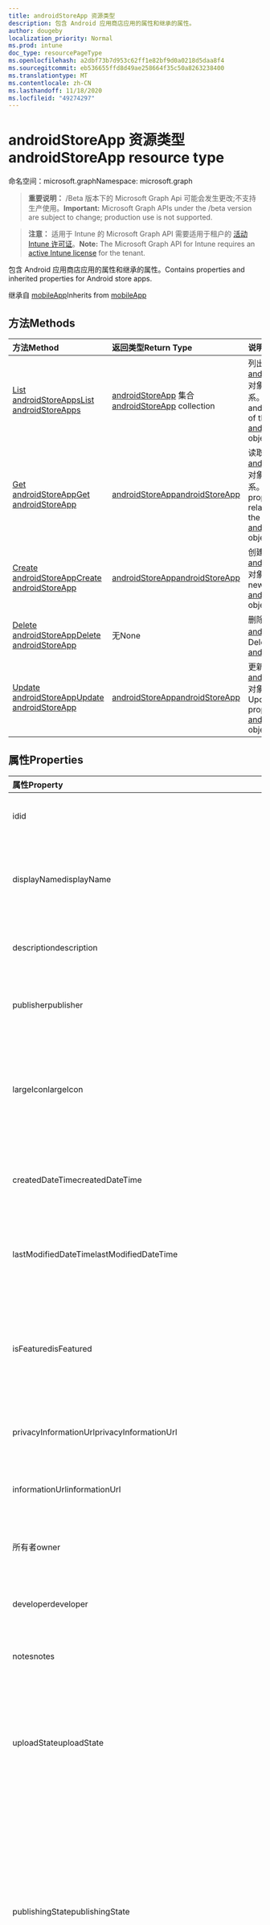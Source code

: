 ```yaml
---
title: androidStoreApp 资源类型
description: 包含 Android 应用商店应用的属性和继承的属性。
author: dougeby
localization_priority: Normal
ms.prod: intune
doc_type: resourcePageType
ms.openlocfilehash: a2dbf73b7d953c62ff1e82bf9d0a0218d5daa8f4
ms.sourcegitcommit: eb536655ffd8d49ae258664f35c50a8263238400
ms.translationtype: MT
ms.contentlocale: zh-CN
ms.lasthandoff: 11/18/2020
ms.locfileid: "49274297"
---
```

# <a name="androidstoreapp-resource-type"></a><span data-ttu-id="63313-103">androidStoreApp 资源类型</span><span class="sxs-lookup"><span data-stu-id="63313-103">androidStoreApp resource type</span></span>

<span data-ttu-id="63313-104">命名空间：microsoft.graph</span><span class="sxs-lookup"><span data-stu-id="63313-104">Namespace: microsoft.graph</span></span>

> <span data-ttu-id="63313-105">**重要说明：** /Beta 版本下的 Microsoft Graph Api 可能会发生更改;不支持生产使用。</span><span class="sxs-lookup"><span data-stu-id="63313-105">**Important:** Microsoft Graph APIs under the /beta version are subject to change; production use is not supported.</span></span>

> <span data-ttu-id="63313-106">**注意：** 适用于 Intune 的 Microsoft Graph API 需要适用于租户的 [活动 Intune 许可证](https://go.microsoft.com/fwlink/?linkid=839381)。</span><span class="sxs-lookup"><span data-stu-id="63313-106">**Note:** The Microsoft Graph API for Intune requires an [active Intune license](https://go.microsoft.com/fwlink/?linkid=839381) for the tenant.</span></span>

<span data-ttu-id="63313-107">包含 Android 应用商店应用的属性和继承的属性。</span><span class="sxs-lookup"><span data-stu-id="63313-107">Contains properties and inherited properties for Android store apps.</span></span>


<span data-ttu-id="63313-108">继承自 [mobileApp](../resources/intune-shared-mobileapp.md)</span><span class="sxs-lookup"><span data-stu-id="63313-108">Inherits from [mobileApp](../resources/intune-shared-mobileapp.md)</span></span>

## <a name="methods"></a><span data-ttu-id="63313-109">方法</span><span class="sxs-lookup"><span data-stu-id="63313-109">Methods</span></span>
|<span data-ttu-id="63313-110">方法</span><span class="sxs-lookup"><span data-stu-id="63313-110">Method</span></span>|<span data-ttu-id="63313-111">返回类型</span><span class="sxs-lookup"><span data-stu-id="63313-111">Return Type</span></span>|<span data-ttu-id="63313-112">说明</span><span class="sxs-lookup"><span data-stu-id="63313-112">Description</span></span>|
|:---|:---|:---|
|[<span data-ttu-id="63313-113">List androidStoreApps</span><span class="sxs-lookup"><span data-stu-id="63313-113">List androidStoreApps</span></span>](../api/intune-apps-androidstoreapp-list.md)|<span data-ttu-id="63313-114">[androidStoreApp](../resources/intune-apps-androidstoreapp.md) 集合</span><span class="sxs-lookup"><span data-stu-id="63313-114">[androidStoreApp](../resources/intune-apps-androidstoreapp.md) collection</span></span>|<span data-ttu-id="63313-115">列出 [androidStoreApp](../resources/intune-apps-androidstoreapp.md) 对象的属性和关系。</span><span class="sxs-lookup"><span data-stu-id="63313-115">List properties and relationships of the [androidStoreApp](../resources/intune-apps-androidstoreapp.md) objects.</span></span>|
|[<span data-ttu-id="63313-116">Get androidStoreApp</span><span class="sxs-lookup"><span data-stu-id="63313-116">Get androidStoreApp</span></span>](../api/intune-apps-androidstoreapp-get.md)|[<span data-ttu-id="63313-117">androidStoreApp</span><span class="sxs-lookup"><span data-stu-id="63313-117">androidStoreApp</span></span>](../resources/intune-apps-androidstoreapp.md)|<span data-ttu-id="63313-118">读取 [androidStoreApp](../resources/intune-apps-androidstoreapp.md) 对象的属性和关系。</span><span class="sxs-lookup"><span data-stu-id="63313-118">Read properties and relationships of the [androidStoreApp](../resources/intune-apps-androidstoreapp.md) object.</span></span>|
|[<span data-ttu-id="63313-119">Create androidStoreApp</span><span class="sxs-lookup"><span data-stu-id="63313-119">Create androidStoreApp</span></span>](../api/intune-apps-androidstoreapp-create.md)|[<span data-ttu-id="63313-120">androidStoreApp</span><span class="sxs-lookup"><span data-stu-id="63313-120">androidStoreApp</span></span>](../resources/intune-apps-androidstoreapp.md)|<span data-ttu-id="63313-121">创建新的 [androidStoreApp](../resources/intune-apps-androidstoreapp.md) 对象。</span><span class="sxs-lookup"><span data-stu-id="63313-121">Create a new [androidStoreApp](../resources/intune-apps-androidstoreapp.md) object.</span></span>|
|[<span data-ttu-id="63313-122">Delete androidStoreApp</span><span class="sxs-lookup"><span data-stu-id="63313-122">Delete androidStoreApp</span></span>](../api/intune-apps-androidstoreapp-delete.md)|<span data-ttu-id="63313-123">无</span><span class="sxs-lookup"><span data-stu-id="63313-123">None</span></span>|<span data-ttu-id="63313-124">删除 [androidStoreApp](../resources/intune-apps-androidstoreapp.md)。</span><span class="sxs-lookup"><span data-stu-id="63313-124">Deletes a [androidStoreApp](../resources/intune-apps-androidstoreapp.md).</span></span>|
|[<span data-ttu-id="63313-125">Update androidStoreApp</span><span class="sxs-lookup"><span data-stu-id="63313-125">Update androidStoreApp</span></span>](../api/intune-apps-androidstoreapp-update.md)|[<span data-ttu-id="63313-126">androidStoreApp</span><span class="sxs-lookup"><span data-stu-id="63313-126">androidStoreApp</span></span>](../resources/intune-apps-androidstoreapp.md)|<span data-ttu-id="63313-127">更新 [androidStoreApp](../resources/intune-apps-androidstoreapp.md) 对象的属性。</span><span class="sxs-lookup"><span data-stu-id="63313-127">Update the properties of a [androidStoreApp](../resources/intune-apps-androidstoreapp.md) object.</span></span>|

## <a name="properties"></a><span data-ttu-id="63313-128">属性</span><span class="sxs-lookup"><span data-stu-id="63313-128">Properties</span></span>
|<span data-ttu-id="63313-129">属性</span><span class="sxs-lookup"><span data-stu-id="63313-129">Property</span></span>|<span data-ttu-id="63313-130">类型</span><span class="sxs-lookup"><span data-stu-id="63313-130">Type</span></span>|<span data-ttu-id="63313-131">说明</span><span class="sxs-lookup"><span data-stu-id="63313-131">Description</span></span>|
|:---|:---|:---|
|<span data-ttu-id="63313-132">id</span><span class="sxs-lookup"><span data-stu-id="63313-132">id</span></span>|<span data-ttu-id="63313-133">字符串</span><span class="sxs-lookup"><span data-stu-id="63313-133">String</span></span>|<span data-ttu-id="63313-134">实体的键。</span><span class="sxs-lookup"><span data-stu-id="63313-134">Key of the entity.</span></span> <span data-ttu-id="63313-135">继承自 [mobileApp](../resources/intune-shared-mobileapp.md)</span><span class="sxs-lookup"><span data-stu-id="63313-135">Inherited from [mobileApp](../resources/intune-shared-mobileapp.md)</span></span>|
|<span data-ttu-id="63313-136">displayName</span><span class="sxs-lookup"><span data-stu-id="63313-136">displayName</span></span>|<span data-ttu-id="63313-137">字符串</span><span class="sxs-lookup"><span data-stu-id="63313-137">String</span></span>|<span data-ttu-id="63313-138">管理员提供或导入的应用标题。</span><span class="sxs-lookup"><span data-stu-id="63313-138">The admin provided or imported title of the app.</span></span> <span data-ttu-id="63313-139">继承自 [mobileApp](../resources/intune-shared-mobileapp.md)</span><span class="sxs-lookup"><span data-stu-id="63313-139">Inherited from [mobileApp](../resources/intune-shared-mobileapp.md)</span></span>|
|<span data-ttu-id="63313-140">description</span><span class="sxs-lookup"><span data-stu-id="63313-140">description</span></span>|<span data-ttu-id="63313-141">字符串</span><span class="sxs-lookup"><span data-stu-id="63313-141">String</span></span>|<span data-ttu-id="63313-142">应用的说明。</span><span class="sxs-lookup"><span data-stu-id="63313-142">The description of the app.</span></span> <span data-ttu-id="63313-143">继承自 [mobileApp](../resources/intune-shared-mobileapp.md)</span><span class="sxs-lookup"><span data-stu-id="63313-143">Inherited from [mobileApp](../resources/intune-shared-mobileapp.md)</span></span>|
|<span data-ttu-id="63313-144">publisher</span><span class="sxs-lookup"><span data-stu-id="63313-144">publisher</span></span>|<span data-ttu-id="63313-145">String</span><span class="sxs-lookup"><span data-stu-id="63313-145">String</span></span>|<span data-ttu-id="63313-146">应用的发布者。</span><span class="sxs-lookup"><span data-stu-id="63313-146">The publisher of the app.</span></span> <span data-ttu-id="63313-147">继承自 [mobileApp](../resources/intune-shared-mobileapp.md)</span><span class="sxs-lookup"><span data-stu-id="63313-147">Inherited from [mobileApp](../resources/intune-shared-mobileapp.md)</span></span>|
|<span data-ttu-id="63313-148">largeIcon</span><span class="sxs-lookup"><span data-stu-id="63313-148">largeIcon</span></span>|[<span data-ttu-id="63313-149">mimeContent</span><span class="sxs-lookup"><span data-stu-id="63313-149">mimeContent</span></span>](../resources/intune-shared-mimecontent.md)|<span data-ttu-id="63313-150">要显示在应用详细信息中并用于图标上传的大图标。</span><span class="sxs-lookup"><span data-stu-id="63313-150">The large icon, to be displayed in the app details and used for upload of the icon.</span></span> <span data-ttu-id="63313-151">继承自 [mobileApp](../resources/intune-shared-mobileapp.md)</span><span class="sxs-lookup"><span data-stu-id="63313-151">Inherited from [mobileApp](../resources/intune-shared-mobileapp.md)</span></span>|
|<span data-ttu-id="63313-152">createdDateTime</span><span class="sxs-lookup"><span data-stu-id="63313-152">createdDateTime</span></span>|<span data-ttu-id="63313-153">DateTimeOffset</span><span class="sxs-lookup"><span data-stu-id="63313-153">DateTimeOffset</span></span>|<span data-ttu-id="63313-154">创建应用的日期和时间。</span><span class="sxs-lookup"><span data-stu-id="63313-154">The date and time the app was created.</span></span> <span data-ttu-id="63313-155">继承自 [mobileApp](../resources/intune-shared-mobileapp.md)</span><span class="sxs-lookup"><span data-stu-id="63313-155">Inherited from [mobileApp](../resources/intune-shared-mobileapp.md)</span></span>|
|<span data-ttu-id="63313-156">lastModifiedDateTime</span><span class="sxs-lookup"><span data-stu-id="63313-156">lastModifiedDateTime</span></span>|<span data-ttu-id="63313-157">DateTimeOffset</span><span class="sxs-lookup"><span data-stu-id="63313-157">DateTimeOffset</span></span>|<span data-ttu-id="63313-158">上次修改应用的日期和时间。</span><span class="sxs-lookup"><span data-stu-id="63313-158">The date and time the app was last modified.</span></span> <span data-ttu-id="63313-159">继承自 [mobileApp](../resources/intune-shared-mobileapp.md)</span><span class="sxs-lookup"><span data-stu-id="63313-159">Inherited from [mobileApp](../resources/intune-shared-mobileapp.md)</span></span>|
|<span data-ttu-id="63313-160">isFeatured</span><span class="sxs-lookup"><span data-stu-id="63313-160">isFeatured</span></span>|<span data-ttu-id="63313-161">Boolean</span><span class="sxs-lookup"><span data-stu-id="63313-161">Boolean</span></span>|<span data-ttu-id="63313-162">指示应用是否被管理员标记为特色的值。继承自 [mobileApp](../resources/intune-shared-mobileapp.md)</span><span class="sxs-lookup"><span data-stu-id="63313-162">The value indicating whether the app is marked as featured by the admin. Inherited from [mobileApp](../resources/intune-shared-mobileapp.md)</span></span>|
|<span data-ttu-id="63313-163">privacyInformationUrl</span><span class="sxs-lookup"><span data-stu-id="63313-163">privacyInformationUrl</span></span>|<span data-ttu-id="63313-164">String</span><span class="sxs-lookup"><span data-stu-id="63313-164">String</span></span>|<span data-ttu-id="63313-165">隐私声明 URL。</span><span class="sxs-lookup"><span data-stu-id="63313-165">The privacy statement Url.</span></span> <span data-ttu-id="63313-166">继承自 [mobileApp](../resources/intune-shared-mobileapp.md)</span><span class="sxs-lookup"><span data-stu-id="63313-166">Inherited from [mobileApp](../resources/intune-shared-mobileapp.md)</span></span>|
|<span data-ttu-id="63313-167">informationUrl</span><span class="sxs-lookup"><span data-stu-id="63313-167">informationUrl</span></span>|<span data-ttu-id="63313-168">String</span><span class="sxs-lookup"><span data-stu-id="63313-168">String</span></span>|<span data-ttu-id="63313-169">详细信息 URL。</span><span class="sxs-lookup"><span data-stu-id="63313-169">The more information Url.</span></span> <span data-ttu-id="63313-170">继承自 [mobileApp](../resources/intune-shared-mobileapp.md)</span><span class="sxs-lookup"><span data-stu-id="63313-170">Inherited from [mobileApp](../resources/intune-shared-mobileapp.md)</span></span>|
|<span data-ttu-id="63313-171">所有者</span><span class="sxs-lookup"><span data-stu-id="63313-171">owner</span></span>|<span data-ttu-id="63313-172">String</span><span class="sxs-lookup"><span data-stu-id="63313-172">String</span></span>|<span data-ttu-id="63313-173">应用的所有者。</span><span class="sxs-lookup"><span data-stu-id="63313-173">The owner of the app.</span></span> <span data-ttu-id="63313-174">继承自 [mobileApp](../resources/intune-shared-mobileapp.md)</span><span class="sxs-lookup"><span data-stu-id="63313-174">Inherited from [mobileApp](../resources/intune-shared-mobileapp.md)</span></span>|
|<span data-ttu-id="63313-175">developer</span><span class="sxs-lookup"><span data-stu-id="63313-175">developer</span></span>|<span data-ttu-id="63313-176">String</span><span class="sxs-lookup"><span data-stu-id="63313-176">String</span></span>|<span data-ttu-id="63313-177">应用的开发者。</span><span class="sxs-lookup"><span data-stu-id="63313-177">The developer of the app.</span></span> <span data-ttu-id="63313-178">继承自 [mobileApp](../resources/intune-shared-mobileapp.md)</span><span class="sxs-lookup"><span data-stu-id="63313-178">Inherited from [mobileApp](../resources/intune-shared-mobileapp.md)</span></span>|
|<span data-ttu-id="63313-179">notes</span><span class="sxs-lookup"><span data-stu-id="63313-179">notes</span></span>|<span data-ttu-id="63313-180">String</span><span class="sxs-lookup"><span data-stu-id="63313-180">String</span></span>|<span data-ttu-id="63313-181">应用的备注。</span><span class="sxs-lookup"><span data-stu-id="63313-181">Notes for the app.</span></span> <span data-ttu-id="63313-182">继承自 [mobileApp](../resources/intune-shared-mobileapp.md)</span><span class="sxs-lookup"><span data-stu-id="63313-182">Inherited from [mobileApp](../resources/intune-shared-mobileapp.md)</span></span>|
|<span data-ttu-id="63313-183">uploadState</span><span class="sxs-lookup"><span data-stu-id="63313-183">uploadState</span></span>|<span data-ttu-id="63313-184">Int32</span><span class="sxs-lookup"><span data-stu-id="63313-184">Int32</span></span>|<span data-ttu-id="63313-185">上载状态。</span><span class="sxs-lookup"><span data-stu-id="63313-185">The upload state.</span></span> <span data-ttu-id="63313-186">可能的值包括： 0- `Not Ready` 、1- `Ready` 、2- `Processing` 。</span><span class="sxs-lookup"><span data-stu-id="63313-186">Possible values are: 0 - `Not Ready`, 1 - `Ready`, 2 - `Processing`.</span></span> <span data-ttu-id="63313-187">继承自 [mobileApp](../resources/intune-shared-mobileapp.md)</span><span class="sxs-lookup"><span data-stu-id="63313-187">Inherited from [mobileApp](../resources/intune-shared-mobileapp.md)</span></span>|
|<span data-ttu-id="63313-188">publishingState</span><span class="sxs-lookup"><span data-stu-id="63313-188">publishingState</span></span>|[<span data-ttu-id="63313-189">mobileAppPublishingState</span><span class="sxs-lookup"><span data-stu-id="63313-189">mobileAppPublishingState</span></span>](../resources/intune-apps-mobileapppublishingstate.md)|<span data-ttu-id="63313-190">应用的发布状态。</span><span class="sxs-lookup"><span data-stu-id="63313-190">The publishing state for the app.</span></span> <span data-ttu-id="63313-191">除非应用已发布，否则无法分配应用。</span><span class="sxs-lookup"><span data-stu-id="63313-191">The app cannot be assigned unless the app is published.</span></span> <span data-ttu-id="63313-192">继承自 [mobileApp](../resources/intune-shared-mobileapp.md)。</span><span class="sxs-lookup"><span data-stu-id="63313-192">Inherited from [mobileApp](../resources/intune-shared-mobileapp.md).</span></span> <span data-ttu-id="63313-193">可取值为：`notPublished`、`processing`、`published`。</span><span class="sxs-lookup"><span data-stu-id="63313-193">Possible values are: `notPublished`, `processing`, `published`.</span></span>|
|<span data-ttu-id="63313-194">isAssigned</span><span class="sxs-lookup"><span data-stu-id="63313-194">isAssigned</span></span>|<span data-ttu-id="63313-195">Boolean</span><span class="sxs-lookup"><span data-stu-id="63313-195">Boolean</span></span>|<span data-ttu-id="63313-196">指示是否至少向一个组分配了应用程序的值。</span><span class="sxs-lookup"><span data-stu-id="63313-196">The value indicating whether the app is assigned to at least one group.</span></span> <span data-ttu-id="63313-197">继承自 [mobileApp](../resources/intune-shared-mobileapp.md)</span><span class="sxs-lookup"><span data-stu-id="63313-197">Inherited from [mobileApp](../resources/intune-shared-mobileapp.md)</span></span>|
|<span data-ttu-id="63313-198">roleScopeTagIds</span><span class="sxs-lookup"><span data-stu-id="63313-198">roleScopeTagIds</span></span>|<span data-ttu-id="63313-199">String 集合</span><span class="sxs-lookup"><span data-stu-id="63313-199">String collection</span></span>|<span data-ttu-id="63313-200">此移动应用的作用域标记 id 列表。</span><span class="sxs-lookup"><span data-stu-id="63313-200">List of scope tag ids for this mobile app.</span></span> <span data-ttu-id="63313-201">继承自 [mobileApp](../resources/intune-shared-mobileapp.md)</span><span class="sxs-lookup"><span data-stu-id="63313-201">Inherited from [mobileApp](../resources/intune-shared-mobileapp.md)</span></span>|
|<span data-ttu-id="63313-202">dependentAppCount</span><span class="sxs-lookup"><span data-stu-id="63313-202">dependentAppCount</span></span>|<span data-ttu-id="63313-203">Int32</span><span class="sxs-lookup"><span data-stu-id="63313-203">Int32</span></span>|<span data-ttu-id="63313-204">子应用程序的依赖项总数。</span><span class="sxs-lookup"><span data-stu-id="63313-204">The total number of dependencies the child app has.</span></span> <span data-ttu-id="63313-205">继承自 [mobileApp](../resources/intune-shared-mobileapp.md)</span><span class="sxs-lookup"><span data-stu-id="63313-205">Inherited from [mobileApp](../resources/intune-shared-mobileapp.md)</span></span>|
|<span data-ttu-id="63313-206">supersedingAppCount</span><span class="sxs-lookup"><span data-stu-id="63313-206">supersedingAppCount</span></span>|<span data-ttu-id="63313-207">Int32</span><span class="sxs-lookup"><span data-stu-id="63313-207">Int32</span></span>|<span data-ttu-id="63313-208">此应用程序直接或间接取代的应用程序总数量。</span><span class="sxs-lookup"><span data-stu-id="63313-208">The total number of apps this app directly or indirectly supersedes.</span></span> <span data-ttu-id="63313-209">继承自 [mobileApp](../resources/intune-shared-mobileapp.md)</span><span class="sxs-lookup"><span data-stu-id="63313-209">Inherited from [mobileApp](../resources/intune-shared-mobileapp.md)</span></span>|
|<span data-ttu-id="63313-210">supersededAppCount</span><span class="sxs-lookup"><span data-stu-id="63313-210">supersededAppCount</span></span>|<span data-ttu-id="63313-211">Int32</span><span class="sxs-lookup"><span data-stu-id="63313-211">Int32</span></span>|<span data-ttu-id="63313-212">此应用程序直接或间接取代的应用程序总数量。</span><span class="sxs-lookup"><span data-stu-id="63313-212">The total number of apps this app is directly or indirectly superseded by.</span></span> <span data-ttu-id="63313-213">继承自 [mobileApp](../resources/intune-shared-mobileapp.md)</span><span class="sxs-lookup"><span data-stu-id="63313-213">Inherited from [mobileApp](../resources/intune-shared-mobileapp.md)</span></span>|
|<span data-ttu-id="63313-214">packageId</span><span class="sxs-lookup"><span data-stu-id="63313-214">packageId</span></span>|<span data-ttu-id="63313-215">String</span><span class="sxs-lookup"><span data-stu-id="63313-215">String</span></span>|<span data-ttu-id="63313-216">包标识符。</span><span class="sxs-lookup"><span data-stu-id="63313-216">The package identifier.</span></span>|
|<span data-ttu-id="63313-217">appIdentifier</span><span class="sxs-lookup"><span data-stu-id="63313-217">appIdentifier</span></span>|<span data-ttu-id="63313-218">String</span><span class="sxs-lookup"><span data-stu-id="63313-218">String</span></span>|<span data-ttu-id="63313-219">标识名称。</span><span class="sxs-lookup"><span data-stu-id="63313-219">The Identity Name.</span></span>|
|<span data-ttu-id="63313-220">appStoreUrl</span><span class="sxs-lookup"><span data-stu-id="63313-220">appStoreUrl</span></span>|<span data-ttu-id="63313-221">String</span><span class="sxs-lookup"><span data-stu-id="63313-221">String</span></span>|<span data-ttu-id="63313-222">Android 应用商店 URL。</span><span class="sxs-lookup"><span data-stu-id="63313-222">The Android app store URL.</span></span>|
|<span data-ttu-id="63313-223">minimumSupportedOperatingSystem</span><span class="sxs-lookup"><span data-stu-id="63313-223">minimumSupportedOperatingSystem</span></span>|[<span data-ttu-id="63313-224">androidMinimumOperatingSystem</span><span class="sxs-lookup"><span data-stu-id="63313-224">androidMinimumOperatingSystem</span></span>](../resources/intune-apps-androidminimumoperatingsystem.md)|<span data-ttu-id="63313-225">最低适用操作系统的值。</span><span class="sxs-lookup"><span data-stu-id="63313-225">The value for the minimum applicable operating system.</span></span>|

## <a name="relationships"></a><span data-ttu-id="63313-226">关系</span><span class="sxs-lookup"><span data-stu-id="63313-226">Relationships</span></span>
|<span data-ttu-id="63313-227">关系</span><span class="sxs-lookup"><span data-stu-id="63313-227">Relationship</span></span>|<span data-ttu-id="63313-228">类型</span><span class="sxs-lookup"><span data-stu-id="63313-228">Type</span></span>|<span data-ttu-id="63313-229">说明</span><span class="sxs-lookup"><span data-stu-id="63313-229">Description</span></span>|
|:---|:---|:---|
|<span data-ttu-id="63313-230">categories</span><span class="sxs-lookup"><span data-stu-id="63313-230">categories</span></span>|<span data-ttu-id="63313-231">[mobileAppCategory](../resources/intune-apps-mobileappcategory.md) 集合</span><span class="sxs-lookup"><span data-stu-id="63313-231">[mobileAppCategory](../resources/intune-apps-mobileappcategory.md) collection</span></span>|<span data-ttu-id="63313-232">此应用的类别列表。</span><span class="sxs-lookup"><span data-stu-id="63313-232">The list of categories for this app.</span></span> <span data-ttu-id="63313-233">继承自 [mobileApp](../resources/intune-shared-mobileapp.md)</span><span class="sxs-lookup"><span data-stu-id="63313-233">Inherited from [mobileApp](../resources/intune-shared-mobileapp.md)</span></span>|
|<span data-ttu-id="63313-234">assignments</span><span class="sxs-lookup"><span data-stu-id="63313-234">assignments</span></span>|<span data-ttu-id="63313-235">[mobileAppAssignment](../resources/intune-apps-mobileappassignment.md) 集合</span><span class="sxs-lookup"><span data-stu-id="63313-235">[mobileAppAssignment](../resources/intune-apps-mobileappassignment.md) collection</span></span>|<span data-ttu-id="63313-236">此移动应用的组分配的列表。</span><span class="sxs-lookup"><span data-stu-id="63313-236">The list of group assignments for this mobile app.</span></span> <span data-ttu-id="63313-237">继承自 [mobileApp](../resources/intune-shared-mobileapp.md)</span><span class="sxs-lookup"><span data-stu-id="63313-237">Inherited from [mobileApp](../resources/intune-shared-mobileapp.md)</span></span>|
|<span data-ttu-id="63313-238">installSummary</span><span class="sxs-lookup"><span data-stu-id="63313-238">installSummary</span></span>|[<span data-ttu-id="63313-239">mobileAppInstallSummary</span><span class="sxs-lookup"><span data-stu-id="63313-239">mobileAppInstallSummary</span></span>](../resources/intune-apps-mobileappinstallsummary.md)|<span data-ttu-id="63313-240">移动应用安装摘要。</span><span class="sxs-lookup"><span data-stu-id="63313-240">Mobile App Install Summary.</span></span> <span data-ttu-id="63313-241">继承自 [mobileApp](../resources/intune-shared-mobileapp.md)</span><span class="sxs-lookup"><span data-stu-id="63313-241">Inherited from [mobileApp](../resources/intune-shared-mobileapp.md)</span></span>|
|<span data-ttu-id="63313-242">deviceStatuses</span><span class="sxs-lookup"><span data-stu-id="63313-242">deviceStatuses</span></span>|<span data-ttu-id="63313-243">[mobileAppInstallStatus](../resources/intune-apps-mobileappinstallstatus.md) 集合</span><span class="sxs-lookup"><span data-stu-id="63313-243">[mobileAppInstallStatus](../resources/intune-apps-mobileappinstallstatus.md) collection</span></span>|<span data-ttu-id="63313-244">此移动应用程序的安装状态列表。</span><span class="sxs-lookup"><span data-stu-id="63313-244">The list of installation states for this mobile app.</span></span> <span data-ttu-id="63313-245">继承自 [mobileApp](../resources/intune-shared-mobileapp.md)</span><span class="sxs-lookup"><span data-stu-id="63313-245">Inherited from [mobileApp](../resources/intune-shared-mobileapp.md)</span></span>|
|<span data-ttu-id="63313-246">userStatuses</span><span class="sxs-lookup"><span data-stu-id="63313-246">userStatuses</span></span>|<span data-ttu-id="63313-247">[userAppInstallStatus](../resources/intune-apps-userappinstallstatus.md) 集合</span><span class="sxs-lookup"><span data-stu-id="63313-247">[userAppInstallStatus](../resources/intune-apps-userappinstallstatus.md) collection</span></span>|<span data-ttu-id="63313-248">此移动应用程序的安装状态列表。</span><span class="sxs-lookup"><span data-stu-id="63313-248">The list of installation states for this mobile app.</span></span> <span data-ttu-id="63313-249">继承自 [mobileApp](../resources/intune-shared-mobileapp.md)</span><span class="sxs-lookup"><span data-stu-id="63313-249">Inherited from [mobileApp](../resources/intune-shared-mobileapp.md)</span></span>|
|<span data-ttu-id="63313-250">相互</span><span class="sxs-lookup"><span data-stu-id="63313-250">relationships</span></span>|<span data-ttu-id="63313-251">[mobileAppRelationship](../resources/intune-apps-mobileapprelationship.md) 集合</span><span class="sxs-lookup"><span data-stu-id="63313-251">[mobileAppRelationship](../resources/intune-apps-mobileapprelationship.md) collection</span></span>|<span data-ttu-id="63313-252">此应用程序的直接关系集。</span><span class="sxs-lookup"><span data-stu-id="63313-252">The set of direct relationships for this app.</span></span> <span data-ttu-id="63313-253">继承自 [mobileApp](../resources/intune-shared-mobileapp.md)</span><span class="sxs-lookup"><span data-stu-id="63313-253">Inherited from [mobileApp](../resources/intune-shared-mobileapp.md)</span></span>|

## <a name="json-representation"></a><span data-ttu-id="63313-254">JSON 表示形式</span><span class="sxs-lookup"><span data-stu-id="63313-254">JSON Representation</span></span>
<span data-ttu-id="63313-255">下面是资源的 JSON 表示形式。</span><span class="sxs-lookup"><span data-stu-id="63313-255">Here is a JSON representation of the resource.</span></span>
<!-- {
  "blockType": "resource",
  "keyProperty": "id",
  "@odata.type": "microsoft.graph.androidStoreApp"
}
-->
``` json
{
  "@odata.type": "#microsoft.graph.androidStoreApp",
  "id": "String (identifier)",
  "displayName": "String",
  "description": "String",
  "publisher": "String",
  "largeIcon": {
    "@odata.type": "microsoft.graph.mimeContent",
    "type": "String",
    "value": "binary"
  },
  "createdDateTime": "String (timestamp)",
  "lastModifiedDateTime": "String (timestamp)",
  "isFeatured": true,
  "privacyInformationUrl": "String",
  "informationUrl": "String",
  "owner": "String",
  "developer": "String",
  "notes": "String",
  "uploadState": 1024,
  "publishingState": "String",
  "isAssigned": true,
  "roleScopeTagIds": [
    "String"
  ],
  "dependentAppCount": 1024,
  "supersedingAppCount": 1024,
  "supersededAppCount": 1024,
  "packageId": "String",
  "appIdentifier": "String",
  "appStoreUrl": "String",
  "minimumSupportedOperatingSystem": {
    "@odata.type": "microsoft.graph.androidMinimumOperatingSystem",
    "v4_0": true,
    "v4_0_3": true,
    "v4_1": true,
    "v4_2": true,
    "v4_3": true,
    "v4_4": true,
    "v5_0": true,
    "v5_1": true,
    "v6_0": true,
    "v7_0": true,
    "v7_1": true,
    "v8_0": true,
    "v8_1": true,
    "v9_0": true
  }
}
```




